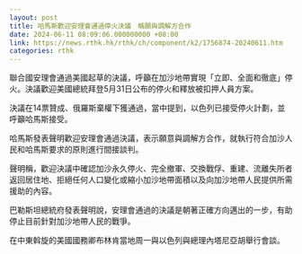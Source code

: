 ```yaml
---
layout: post
title: 哈馬斯歡迎安理會通過停火決議　稱願與調解方合作
date: 2024-06-11 08:09:06.000000000 +08:00
link: https://news.rthk.hk/rthk/ch/component/k2/1756874-20240611.htm
categories: rthk
---
```


聯合國安理會通過美國起草的決議，呼籲在加沙地帶實現「立即、全面和徹底」停火。決議歡迎美國總統拜登5月31日公布的停火和釋放被扣押人員方案。

決議在14票贊成、俄羅斯棄權下獲通過，當中提到，以色列已接受停火計劃，並呼籲哈馬斯接受。

哈馬斯發表聲明歡迎安理會通過決議，表示願意與調解方合作，就執行符合加沙人民和哈馬斯要求的原則進行間接談判。

聲明稱，歡迎決議中確認加沙永久停火、完全撤軍、交換戰俘、重建、流離失所者返回居住地、拒絕任何人口變化或縮小加沙地帶面積以及向加沙地帶人民提供所需援助的內容。

巴勒斯坦總統府發表聲明說，安理會通過的決議是朝著正確方向邁出的一步，有助停止目前針對加沙地帶人民的戰爭。

在中東斡旋的美國國務卿布林肯當地周一與以色列與總理內塔尼亞胡舉行會談。
